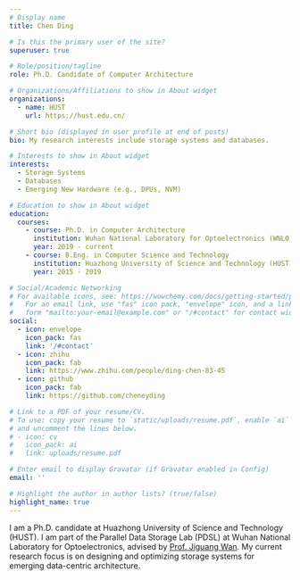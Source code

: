 ```yaml
---
# Display name
title: Chen Ding

# Is this the primary user of the site?
superuser: true

# Role/position/tagline
role: Ph.D. Candidate of Computer Architecture

# Organizations/Affiliations to show in About widget
organizations:
  - name: HUST
    url: https://hust.edu.cn/

# Short bio (displayed in user profile at end of posts)
bio: My research interests include storage systems and databases.

# Interests to show in About widget
interests:
  - Storage Systems
  - Databases
  - Emerging New Hardware (e.g., DPUs, NVM)

# Education to show in About widget
education:
  courses:
    - course: Ph.D. in Computer Architecture
      institution: Wuhan National Laboratory for Optoelectronics (WNLO)
      year: 2019 - current
    - course: B.Eng. in Computer Science and Technology
      institution: Huazhong University of Science and Technology (HUST)
      year: 2015 - 2019

# Social/Academic Networking
# For available icons, see: https://wowchemy.com/docs/getting-started/page-builder/#icons
#   For an email link, use "fas" icon pack, "envelope" icon, and a link in the
#   form "mailto:your-email@example.com" or "/#contact" for contact widget.
social:
  - icon: envelope
    icon_pack: fas
    link: '/#contact'
  - icon: zhihu
    icon_pack: fab
    link: https://www.zhihu.com/people/ding-chen-83-45
  - icon: github
    icon_pack: fab
    link: https://github.com/cheneyding

# Link to a PDF of your resume/CV.
# To use: copy your resume to `static/uploads/resume.pdf`, enable `ai` icons in `params.toml`,
# and uncomment the lines below.
# - icon: cv
#   icon_pack: ai
#   link: uploads/resume.pdf

# Enter email to display Gravatar (if Gravatar enabled in Config)
email: ''

# Highlight the author in author lists? (true/false)
highlight_name: true
---
```



I am a Ph.D. candidate at Huazhong University of Science and Technology (HUST). I am part of the Parallel Data Storage Lab (PDSL) at Wuhan National Laboratory for Optoelectronics, advised by [Prof. Jiguang Wan](http://faculty.hust.edu.cn/wanjiguang/en/index.htm). My current research focus is on designing and optimizing storage systems for emerging data-centric architecture. 
